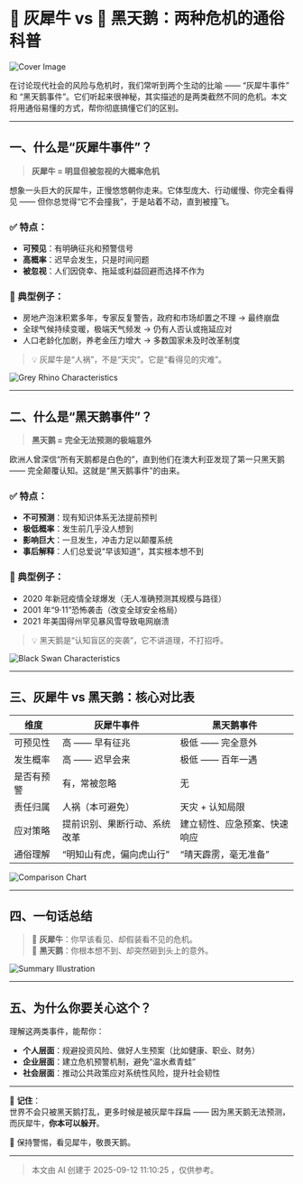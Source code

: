 # 🐘 灰犀牛 vs 🦢 黑天鹅：两种危机的通俗科普

![Cover Image](https://resources.fallout.in/n8n/2025/09-15/J2EAD8O0.png)

在讨论现代社会的风险与危机时，我们常听到两个生动的比喻 —— “灰犀牛事件” 和 “黑天鹅事件”。它们听起来很神秘，其实描述的是两类截然不同的危机。本文将用通俗易懂的方式，帮你彻底搞懂它们的区别。

---

## 一、什么是“灰犀牛事件”？

> **灰犀牛 = 明显但被忽视的大概率危机**

想象一头巨大的灰犀牛，正慢悠悠朝你走来。它体型庞大、行动缓慢、你完全看得见 —— 但你总觉得“它不会撞我”，于是站着不动，直到被撞飞。

### ✅ 特点：
- **可预见**：有明确征兆和预警信号
- **高概率**：迟早会发生，只是时间问题
- **被忽视**：人们因侥幸、拖延或利益回避而选择不作为

### 📌 典型例子：
- 房地产泡沫积累多年，专家反复警告，政府和市场却置之不理 → 最终崩盘
- 全球气候持续变暖，极端天气频发 → 仍有人否认或拖延应对
- 人口老龄化加剧，养老金压力增大 → 多数国家未及时改革制度

> 💡 灰犀牛是“人祸”，不是“天灾”。它是“看得见的灾难”。

![Grey Rhino Characteristics](https://resources.fallout.in/n8n/2025/09-15/A3Sq0GPT.png)

---

## 二、什么是“黑天鹅事件”？

> **黑天鹅 = 完全无法预测的极端意外**

欧洲人曾深信“所有天鹅都是白色的”，直到他们在澳大利亚发现了第一只黑天鹅 —— 完全颠覆认知。这就是“黑天鹅事件”的由来。

### ✅ 特点：
- **不可预测**：现有知识体系无法提前预判
- **极低概率**：发生前几乎没人想到
- **影响巨大**：一旦发生，冲击力足以颠覆系统
- **事后解释**：人们总爱说“早该知道”，其实根本想不到

### 📌 典型例子：
- 2020 年新冠疫情全球爆发（无人准确预测其规模与路径）
- 2001 年“9·11”恐怖袭击（改变全球安全格局）
- 2021 年美国得州罕见暴风雪导致电网崩溃

> 💡 黑天鹅是“认知盲区的突袭”，它不讲道理，不打招呼。

![Black Swan Characteristics](https://resources.fallout.in/n8n/2025/09-15/9gDRl6wM.png)

---

## 三、灰犀牛 vs 黑天鹅：核心对比表

| 维度           | 灰犀牛事件                     | 黑天鹅事件                 |
|----------------|--------------------------------|----------------------------|
| 可预见性       | 高 —— 早有征兆                 | 极低 —— 完全意外           |
| 发生概率       | 高 —— 迟早会来                 | 极低 —— 百年一遇           |
| 是否有预警     | 有，常被忽略                   | 无                         |
| 责任归属       | 人祸（本可避免）               | 天灾 + 认知局限            |
| 应对策略       | 提前识别、果断行动、系统改革   | 建立韧性、应急预案、快速响应 |
| 通俗理解       | “明知山有虎，偏向虎山行”       | “晴天霹雳，毫无准备”       |

![Comparison Chart](https://resources.fallout.in/n8n/2025/09-15/XiaGMtDP.png)

---

## 四、一句话总结

> 🐘 **灰犀牛**：你早该看见、却假装看不见的危机。  
> 🦢 **黑天鹅**：你根本想不到、却突然砸到头上的意外。

![Summary Illustration](https://resources.fallout.in/n8n/2025/09-15/ZIb41fCh.png)

---

## 五、为什么你要关心这个？

理解这两类事件，能帮你：

- **个人层面**：规避投资风险、做好人生预案（比如健康、职业、财务）
- **企业层面**：建立危机预警机制，避免“温水煮青蛙”
- **社会层面**：推动公共政策应对系统性风险，提升社会韧性

---

📌 **记住**：  
世界不会只被黑天鹅打乱，更多时候是被灰犀牛踩扁 —— 因为黑天鹅无法预测，而灰犀牛，**你本可以躲开**。

🧠 保持警惕，看见犀牛，敬畏天鹅。

---
> 本文由 AI 创建于 2025-09-12 11:10:25 ，仅供参考。
